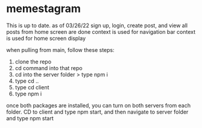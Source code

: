 # memestagram
This is up to date. as of 03/26/22
sign up, login, create post, and view all posts from home screen are done
context is used for navigation bar
context is used for home screen display

when pulling from main, follow these steps:

1) clone the repo
2) cd command into that repo
3) cd into the server folder > type npm i
4) type cd ..
5) type cd client
6) type npm i


once both packages are installed, you can turn on both servers from each folder. CD to client and type npm start, and then navigate to server folder and type npm start
